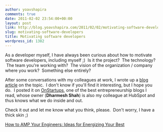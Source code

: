 ```yaml
---
author: yoavshapira
comments: true
date: 2011-02-02 23:54:00+00:00
layout: post
link: http://blog.yoavshapira.com/2011/02/02/motivating-software-developers/
slug: motivating-software-developers
title: Motivating software developers
wordpress_id: 1382
---
```


As a developer myself, I have always been curious about how to motivate software developers, including myself ;)  Is it the project?  The technology?  The team you're working with?  The vision of the organization / company where you work?  Something else entirely?  
  
After some conversations with my colleagues at work, I wrote up a [blog article](http://onstartups.com/tabid/3339/bid/37762/How-To-AMP-Your-Engineers-Ideas-For-Energizing-Your-Best.aspx) on the topic.  I don't know if you'll find it interesting, but I hope you do.  I posted it on [OnStartups](http://onstartups.com/tabid/3339/bid/37762/How-To-AMP-Your-Engineers-Ideas-For-Energizing-Your-Best.aspx), one of the best entrepreneurship blogs I read, whose owner (**Dharmesh Shah**) is also my colleague at HubSpot and thus knows what we do inside and out.  
  
Check it out and let me know what you think, please.  Don't worry, I have a thick skin ;)  
  
[How to AMP Your Engineers: Ideas for Energizing Your Best](http://onstartups.com/tabid/3339/bid/37762/How-To-AMP-Your-Engineers-Ideas-For-Energizing-Your-Best.aspx)
